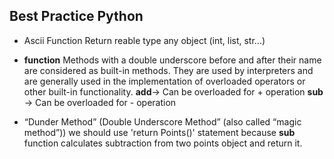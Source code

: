 ## Best Practice Python

* Ascii Function
Return reable type any object (int, list, str...) 

* __function__
Methods with a double underscore before and after their name are considered as built-in methods. They are used by interpreters and are generally used in the implementation of overloaded operators or other built-in functionality.
__add__-> Can be overloaded for + operation
__sub__ -> Can be overloaded for - operation

* “Dunder Method” (Double Underscore Method” (also called “magic method”))
we should use 'return Points()' statement because __sub__ function calculates subtraction from two points object and return it.